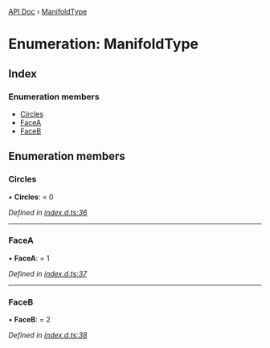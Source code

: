 [API Doc](../README.md) › [ManifoldType](manifoldtype.md)

# Enumeration: ManifoldType

## Index

### Enumeration members

* [Circles](manifoldtype.md#circles)
* [FaceA](manifoldtype.md#facea)
* [FaceB](manifoldtype.md#faceb)

## Enumeration members

###  Circles

• **Circles**: = 0

*Defined in [index.d.ts:36](https://github.com/shakiba/planck.js/blob/49dcd19/lib/index.d.ts#L36)*

___

###  FaceA

• **FaceA**: = 1

*Defined in [index.d.ts:37](https://github.com/shakiba/planck.js/blob/49dcd19/lib/index.d.ts#L37)*

___

###  FaceB

• **FaceB**: = 2

*Defined in [index.d.ts:38](https://github.com/shakiba/planck.js/blob/49dcd19/lib/index.d.ts#L38)*
